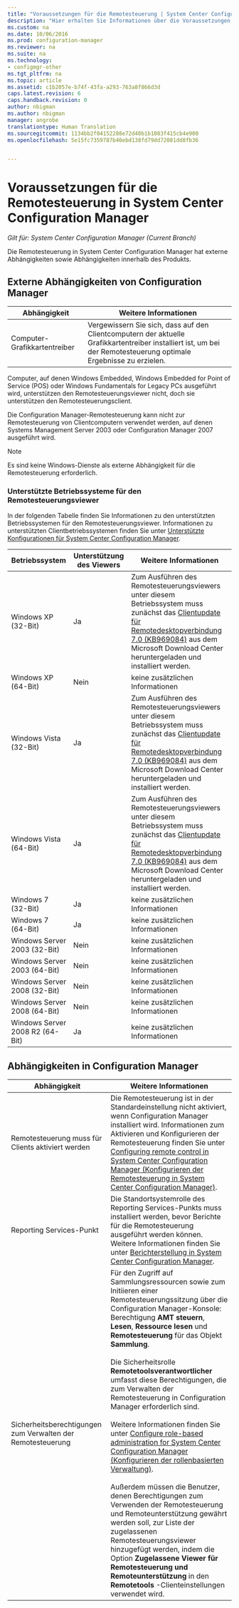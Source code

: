 ```yaml
---
title: "Voraussetzungen für die Remotesteuerung | System Center Configuration Manager"
description: "Hier erhalten Sie Informationen über die Voraussetzungen für die Remotesteuerung in System Center Configuration Manager."
ms.custom: na
ms.date: 10/06/2016
ms.prod: configuration-manager
ms.reviewer: na
ms.suite: na
ms.technology:
- configmgr-other
ms.tgt_pltfrm: na
ms.topic: article
ms.assetid: c1b2057e-b74f-43fa-a293-763a8f866d3d
caps.latest.revision: 6
caps.handback.revision: 0
author: nbigman
ms.author: nbigman
manager: angrobe
translationtype: Human Translation
ms.sourcegitcommit: 1134bb2f04152288e72d40b1b1083f415cb4e900
ms.openlocfilehash: 5e15fc7359787b40ebd138fd79dd72081dd8fb36


---
```

# <a name="prerequisites-for-remote-control-in-system-center-configuration-manager"></a>Voraussetzungen für die Remotesteuerung in System Center Configuration Manager

*Gilt für: System Center Configuration Manager (Current Branch)*

Die Remotesteuerung in System Center Configuration Manager hat externe Abhängigkeiten sowie Abhängigkeiten innerhalb des Produkts.  

## <a name="dependencies-external-to-configuration-manager"></a>Externe Abhängigkeiten von Configuration Manager  

|Abhängigkeit|Weitere Informationen|  
|----------------|----------------------|  
|Computer-Grafikkartentreiber|Vergewissern Sie sich, dass auf den Clientcomputern der aktuelle Grafikkartentreiber installiert ist, um bei der Remotesteuerung optimale Ergebnisse zu erzielen.|  

 Computer, auf denen Windows Embedded, Windows Embedded for Point of Service (POS) oder Windows Fundamentals for Legacy PCs ausgeführt wird, unterstützen den Remotesteuerungsviewer nicht, doch sie unterstützen den Remotesteuerungsclient.  

 Die Configuration Manager-Remotesteuerung kann nicht zur Remotesteuerung von Clientcomputern verwendet werden, auf denen Systems Management Server 2003 oder Configuration Manager 2007 ausgeführt wird.  

> [!NOTE]  
>  Es sind keine Windows-Dienste als externe Abhängigkeit für die Remotesteuerung erforderlich.  

### <a name="supported-operating-systems-for-the-remote-control-viewer"></a>Unterstützte Betriebssysteme für den Remotesteuerungsviewer  
 In der folgenden Tabelle finden Sie Informationen zu den unterstützten Betriebssystemen für den Remotesteuerungsviewer. Informationen zu unterstützten Clientbetriebssystemen finden Sie unter [Unterstützte Konfigurationen für System Center Configuration Manager](../../../../core/plan-design/configs/supported-configurations.md).  

|Betriebssystem|Unterstützung des Viewers|Weitere Informationen|  
|----------------------|--------------------|----------------------|  
|Windows XP (32-Bit)|Ja|Zum Ausführen des Remotesteuerungsviewers unter diesem Betriebssystem muss zunächst das [Clientupdate für Remotedesktopverbindung 7.0 (KB969084)](https://www.microsoft.com/en-us/download/details.aspx?id=12767) aus dem Microsoft Download Center heruntergeladen und installiert werden.|  
|Windows XP (64-Bit)|Nein|keine zusätzlichen Informationen|  
|Windows Vista (32-Bit)|Ja|Zum Ausführen des Remotesteuerungsviewers unter diesem Betriebssystem muss zunächst das [Clientupdate für Remotedesktopverbindung 7.0 (KB969084)](https://www.microsoft.com/en-us/download/details.aspx?id=12767) aus dem Microsoft Download Center heruntergeladen und installiert werden.|  
|Windows Vista (64-Bit)|Ja|Zum Ausführen des Remotesteuerungsviewers unter diesem Betriebssystem muss zunächst das [Clientupdate für Remotedesktopverbindung 7.0 (KB969084)](https://www.microsoft.com/en-us/download/details.aspx?id=12767) aus dem Microsoft Download Center heruntergeladen und installiert werden.|  
|Windows 7 (32-Bit)|Ja|keine zusätzlichen Informationen|  
|Windows 7 (64-Bit)|Ja|keine zusätzlichen Informationen|  
|Windows Server 2003 (32-Bit)|Nein|keine zusätzlichen Informationen|  
|Windows Server 2003 (64-Bit)|Nein|keine zusätzlichen Informationen|  
|Windows Server 2008 (32-Bit)|Nein|keine zusätzlichen Informationen|  
|Windows Server 2008 (64-Bit)|Nein|keine zusätzlichen Informationen|  
|Windows Server 2008 R2 (64-Bit)|Ja|keine zusätzlichen Informationen|  

## <a name="configuration-manager-dependencies"></a>Abhängigkeiten in Configuration Manager  

|Abhängigkeit|Weitere Informationen|  
|----------------|----------------------|  
|Remotesteuerung muss für Clients aktiviert werden|Die Remotesteuerung ist in der Standardeinstellung nicht aktiviert, wenn Configuration Manager installiert wird. Informationen zum Aktivieren und Konfigurieren der Remotesteuerung finden Sie unter [Configuring remote control in System Center Configuration Manager (Konfigurieren der Remotesteuerung in System Center Configuration Manager)](../../../../core/clients/manage/remote-control/configuring-remote-control.md).|  
|Reporting Services-Punkt|Die Standortsystemrolle des Reporting Services-Punkts muss installiert werden, bevor Berichte für die Remotesteuerung ausgeführt werden können. Weitere Informationen finden Sie unter [Berichterstellung in System Center Configuration Manager](../../../../core/servers/manage/reporting.md).|  
|Sicherheitsberechtigungen zum Verwalten der Remotesteuerung|Für den Zugriff auf Sammlungsressourcen sowie zum Initiieren einer Remotesteuerungssitzung über die Configuration Manager-Konsole: Berechtigung **AMT steuern**, **Lesen**, **Ressource lesen** und **Remotesteuerung** für das Objekt **Sammlung**.<br /><br /> Die Sicherheitsrolle **Remotetoolsverantwortlicher** umfasst diese Berechtigungen, die zum Verwalten der Remotesteuerung in Configuration Manager erforderlich sind.<br /><br /> Weitere Informationen finden Sie unter [Configure role-based administration for System Center Configuration Manager (Konfigurieren der rollenbasierten Verwaltung)](../../../../core/servers/deploy/configure/configure-role-based-administration.md).<br /><br /> Außerdem müssen die Benutzer, denen Berechtigungen zum Verwenden der Remotesteuerung und Remoteunterstützung gewährt werden soll, zur Liste der zugelassenen Remotesteuerungsviewer hinzugefügt werden, indem die Option **Zugelassene Viewer für Remotesteuerung und Remoteunterstützung** in den **Remotetools** -Clienteinstellungen verwendet wird.|  



<!--HONumber=Nov16_HO1-->


